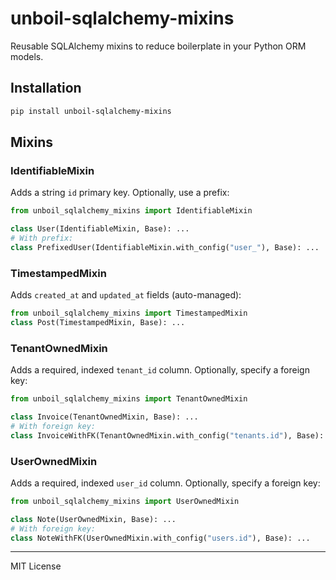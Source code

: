 
# unboil-sqlalchemy-mixins

Reusable SQLAlchemy mixins to reduce boilerplate in your Python ORM models.

## Installation

```bash
pip install unboil-sqlalchemy-mixins
```

## Mixins



### IdentifiableMixin
Adds a string `id` primary key. Optionally, use a prefix:
```python
from unboil_sqlalchemy_mixins import IdentifiableMixin

class User(IdentifiableMixin, Base): ...
# With prefix:
class PrefixedUser(IdentifiableMixin.with_config("user_"), Base): ...
```

### TimestampedMixin
Adds `created_at` and `updated_at` fields (auto-managed):
```python
from unboil_sqlalchemy_mixins import TimestampedMixin
class Post(TimestampedMixin, Base): ...
```



### TenantOwnedMixin
Adds a required, indexed `tenant_id` column. Optionally, specify a foreign key:
```python
from unboil_sqlalchemy_mixins import TenantOwnedMixin

class Invoice(TenantOwnedMixin, Base): ...
# With foreign key:
class InvoiceWithFK(TenantOwnedMixin.with_config("tenants.id"), Base): ...
```



### UserOwnedMixin
Adds a required, indexed `user_id` column. Optionally, specify a foreign key:
```python
from unboil_sqlalchemy_mixins import UserOwnedMixin

class Note(UserOwnedMixin, Base): ...
# With foreign key:
class NoteWithFK(UserOwnedMixin.with_config("users.id"), Base): ...
```

---
MIT License